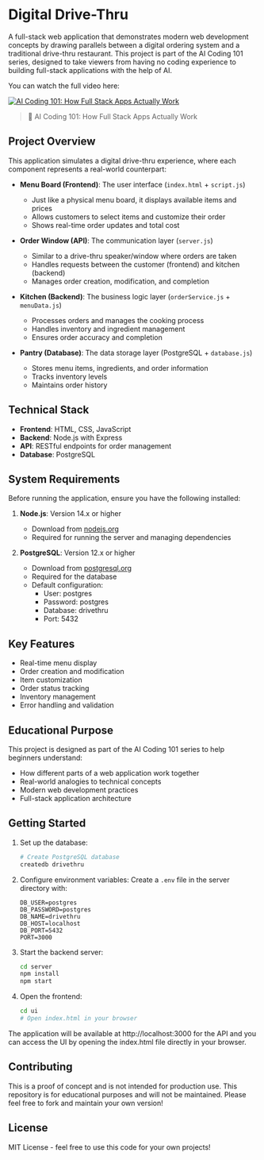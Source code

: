 # Digital Drive-Thru

A full-stack web application that demonstrates modern web development concepts by drawing parallels between a digital ordering system and a traditional drive-thru restaurant. This project is part of the AI Coding 101 series, designed to take viewers from having no coding experience to building full-stack applications with the help of AI.

You can watch the full video here:

[![AI Coding 101: How Full Stack Apps Actually Work](https://img.youtube.com/vi/5LIfSpr3GDM/0.jpg)](https://youtu.be/5LIfSpr3GDM)
> 🎥 AI Coding 101: How Full Stack Apps Actually Work


## Project Overview

This application simulates a digital drive-thru experience, where each component represents a real-world counterpart:

- **Menu Board (Frontend)**: The user interface (`index.html` + `script.js`)
  - Just like a physical menu board, it displays available items and prices
  - Allows customers to select items and customize their order
  - Shows real-time order updates and total cost

- **Order Window (API)**: The communication layer (`server.js`)
  - Similar to a drive-thru speaker/window where orders are taken
  - Handles requests between the customer (frontend) and kitchen (backend)
  - Manages order creation, modification, and completion

- **Kitchen (Backend)**: The business logic layer (`orderService.js` + `menuData.js`)
  - Processes orders and manages the cooking process
  - Handles inventory and ingredient management
  - Ensures order accuracy and completion

- **Pantry (Database)**: The data storage layer (PostgreSQL + `database.js`)
  - Stores menu items, ingredients, and order information
  - Tracks inventory levels
  - Maintains order history

## Technical Stack

- **Frontend**: HTML, CSS, JavaScript
- **Backend**: Node.js with Express
- **API**: RESTful endpoints for order management
- **Database**: PostgreSQL

## System Requirements

Before running the application, ensure you have the following installed:

1. **Node.js**: Version 14.x or higher
   - Download from [nodejs.org](https://nodejs.org/)
   - Required for running the server and managing dependencies

2. **PostgreSQL**: Version 12.x or higher
   - Download from [postgresql.org](https://www.postgresql.org/download/)
   - Required for the database
   - Default configuration:
     - User: postgres
     - Password: postgres
     - Database: drivethru
     - Port: 5432

## Key Features

- Real-time menu display
- Order creation and modification
- Item customization
- Order status tracking
- Inventory management
- Error handling and validation

## Educational Purpose

This project is designed as part of the AI Coding 101 series to help beginners understand:
- How different parts of a web application work together
- Real-world analogies to technical concepts
- Modern web development practices
- Full-stack application architecture

## Getting Started

1. Set up the database:
   ```bash
   # Create PostgreSQL database
   createdb drivethru
   ```

2. Configure environment variables:
   Create a `.env` file in the server directory with:
   ```
   DB_USER=postgres
   DB_PASSWORD=postgres
   DB_NAME=drivethru
   DB_HOST=localhost
   DB_PORT=5432
   PORT=3000
   ```

3. Start the backend server:
   ```bash
   cd server
   npm install
   npm start
   ```

4. Open the frontend:
   ```bash
   cd ui
   # Open index.html in your browser
   ```

The application will be available at http://localhost:3000 for the API and you can access the UI by opening the index.html file directly in your browser.

## Contributing
This is a proof of concept and is not intended for production use. This repository is for educational purposes and will not be maintained. Please feel free to fork and maintain your own version!

## License
MIT License - feel free to use this code for your own projects!